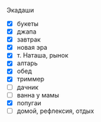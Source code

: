 Экадаши
- [x] букеты
- [x] джапа
- [x] завтрак
- [x] новая эра
- [x] т. Наташа, рынок
- [x] алтарь
- [x] обед
- [x] триммер
- [ ] дачник
- [ ] ванна у мамы
- [x] попугаи
- [ ] домой, рефлексия, отдых